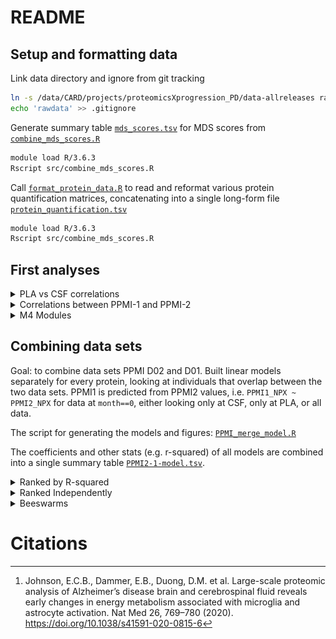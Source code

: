 # README

## Setup and formatting data
Link data directory and ignore from git tracking
```bash
ln -s /data/CARD/projects/proteomicsXprogression_PD/data-allreleases rawdata
echo 'rawdata' >> .gitignore
```

Generate summary table [`mds_scores.tsv`](reports/mds_scores.tsv) for MDS scores from [`combine_mds_scores.R`](src/combine_mds_scores.R)
```bash
module load R/3.6.3
Rscript src/combine_mds_scores.R
```

Call [`format_protein_data.R`](src/format_protein_data.R) to read and reformat various protein quantification matrices, concatenating into a single long-form file [`protein_quantification.tsv`](reports/protein_quantification.tsv)
```bash
module load R/3.6.3
Rscript src/combine_mds_scores.R
```

## First analyses

<details><summary>  PLA vs CSF correlations </summary>

![](figs/cardio-v-inflammation.png)
![](figs/cardio-v-neuro.png)
![](figs/cardio-v-onco.png)
![](figs/inflammation-v-neuro.png)
![](figs/inflammation-v-onco.png)
![](figs/neuro-v-onco.png)
</details>

<details><summary>Correlations between PPMI-1 and PPMI-2</summary>

39 individuals overlapping between the two data sets. Code for figures in [`format_protein_data.R`](src/format_protein_data.R)
![](figs/correlation_all.png)
![](figs/correlation_PLA_month0.png)
![](figs/correlation_PLA_month12.png)
![](figs/correlation_PLA_month24.png)
![](figs/correlation_CSF_month0.png)
![](figs/correlation_CSF_month12.png)
![](figs/correlation_CSF_month24.png)

</details>

<details><summary>M4 Modules</summary>

[`M4.tsv`](reports/M4.tsv) derived from [Supplementary Table `2B_ModuleAssignments`](https://doi.org/10.1038/s41591-020-0815-6)[^1] where column `kMEtableSortVector %like% 'M4'`. Code for figures in [`format_protein_data.R`](src/format_protein_data.R)
![](figs/M4_A.jpg)
![](figs/M4_B.png)

</details>

## Combining data sets

Goal: to combine data sets PPMI D02 and D01. Built linear models separately for every protein, looking
at individuals that overlap between the two data sets. PPMI1 is predicted from PPMI2 values, i.e.
`PPMI1_NPX ~ PPMI2_NPX` for data at `month==0`, either looking only at CSF, only at PLA, or all data.

The script for generating the models and figures: [`PPMI_merge_model.R`](src/PPMI_merge_model.R)

The coefficients and other stats (e.g. r-squared) of all models are combined into a single summary table
[`PPMI2-1-model.tsv`](reports/PPMI2-1-model.tsv).


<details><summary>Ranked by R-squared</summary>

The data in these figures represents estimated intercepts, slopes (beta coefficeints) and r-squared
values on a per-protein basis. For each method of generating the model (color), the proteins are sorted in descending R-squared rank.

![](figs/ppmi-ranks-rsquared.jpg)


</details>

<details><summary>Ranked Independently</summary>

Same as previous, except points are sorted in descending rank independently for intercept, beta, and
R-squared (to visualize distributions).

![](figs/ppmi-ranks-independent.jpg)


</details>


<details><summary>Beeswarms</summary>

Same data but plotted as beeswarms.

![](figs/ppmi-ranks-beeswarm.jpg)


</details>


# Citations
[^1]: Johnson, E.C.B., Dammer, E.B., Duong, D.M. et al. Large-scale proteomic analysis of Alzheimer’s disease brain and cerebrospinal fluid reveals early changes in energy metabolism associated with microglia and astrocyte activation. Nat Med 26, 769–780 (2020). https://doi.org/10.1038/s41591-020-0815-6
